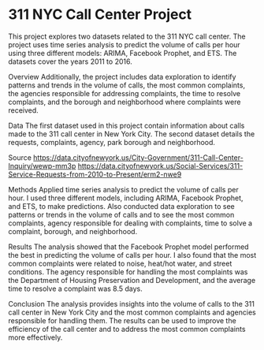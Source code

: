 # 311 NYC Call Center Project

This project explores two datasets related to the 311 NYC call center. The project uses time series analysis to predict the volume of calls per hour using three different models: ARIMA, Facebook Prophet, and ETS. The datasets cover the years 2011 to 2016.

Overview
Additionally, the project includes data exploration to identify patterns and trends in the volume of calls, the most common complaints, the agencies responsible for addressing complaints, the time to resolve complaints, and the borough and neighborhood where complaints were received.

Data
The first dataset used in this project contain information about calls made to the 311 call center in New York City. The second dataset details the requests, complaints, agency, park borough and neighborhood.

Source
https://data.cityofnewyork.us/City-Government/311-Call-Center-Inquiry/wewp-mm3p
https://data.cityofnewyork.us/Social-Services/311-Service-Requests-from-2010-to-Present/erm2-nwe9

Methods
Applied time series analysis to predict the volume of calls per hour. I used three different models, including ARIMA, Facebook Prophet, and ETS, to make predictions. Also conducted data exploration to see patterns or trends in the volume of calls and to see the most common complaints, agency responsible for dealing with complaints, time to solve a complaint, borough, and neighborhood.

Results
The analysis showed that the Facebook Prophet model performed the best in predicting the volume of calls per hour. I also found that the most common complaints were related to noise, heat/hot water, and street conditions. The agency responsible for handling the most complaints was the Department of Housing Preservation and Development, and the average time to resolve a complaint was 8.5 days. 

Conclusion
The analysis provides insights into the volume of calls to the 311 call center in New York City and the most common complaints and agencies responsible for handling them. The results can be used to improve the efficiency of the call center and to address the most common complaints more effectively.